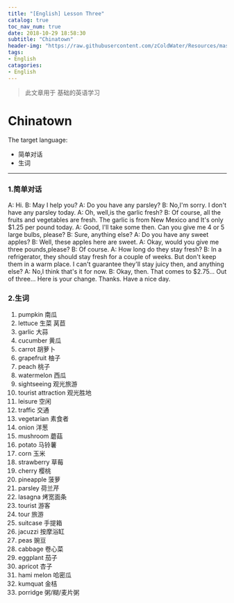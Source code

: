 ```yaml
---
title: "[English] Lesson Three"
catalog: true
toc_nav_num: true
date: 2018-10-29 18:58:30
subtitle: "Chinatown"
header-img: "https://raw.githubusercontent.com/zColdWater/Resources/master/Images/legend_cover.jpg"
tags:
- English
catagories:
- English
---
```


> 此文章用于 基础的英语学习

Chinatown
=======

The target language:

  * 简单对话
  * 生词
  
---

### 1.简单对话

A: Hi.
B: May I help you?
A: Do you have any parsley?
B: No,I'm sorry. I don't have any parsley today.
A: Oh, well,is the garlic fresh?
B: Of course, all the fruits and vegetables are fresh.
   The garlic is from New Mexico and It's only $1.25 per pound today.
A: Good, I'll take some then. Can you give me 4 or 5 large bulbs, please?
B: Sure, anything else?
A: Do you have any sweet apples?
B: Well, these apples here are sweet.
A: Okay, would you give me three pounds,please?
B: Of course.
A: How long do they stay fresh?
B: In a refrigerator, they should stay fresh for a couple of weeks.
   But don't keep them in a warm place.
   I can't guarantee they'll stay juicy then, and anything else?
A: No,I think that's it for now.
B: Okay, then. That comes to $2.75... Out of three... Here is your change.
   Thanks. Have a nice day. 

### 2.生词

1. pumpkin 南瓜
2. lettuce 生菜 莴苣
3. garlic 大蒜
4. cucumber 黄瓜
5. carrot 胡萝卜
6. grapefruit 柚子
7. peach 桃子
8. watermelon 西瓜
9. sightseeing 观光旅游
10. tourist attraction 观光胜地
11. leisure 空闲
12. traffic 交通
13. vegetarian 素食者
14. onion 洋葱
15. mushroom 蘑菇
16. potato 马铃薯
17. corn 玉米
18. strawberry 草莓
19. cherry 樱桃
20. pineapple 菠萝
21. parsley 荷兰芹
22. lasagna 烤宽面条
23. tourist 游客
24. tour 旅游
25. suitcase 手提箱
26. jacuzzi 按摩浴缸
27. peas 豌豆
28. cabbage 卷心菜
29. eggplant 茄子
30. apricot 杏子
31. hami melon 哈密瓜
32. kumquat 金桔
33. porridge 粥/糊/麦片粥

















